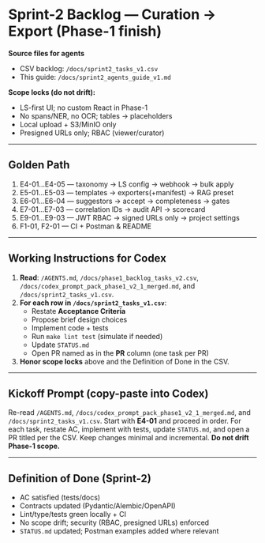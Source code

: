 
# Sprint-2 Backlog — Curation → Export (Phase-1 finish)

**Source files for agents**
- CSV backlog: `/docs/sprint2_tasks_v1.csv`
- This guide: `/docs/sprint2_agents_guide_v1.md`

**Scope locks (do not drift):**
- LS-first UI; no custom React in Phase-1
- No spans/NER, no OCR; tables → placeholders
- Local upload + S3/MinIO only
- Presigned URLs only; RBAC (viewer/curator)

---

## Golden Path
1. E4-01…E4-05 — taxonomy → LS config → webhook → bulk apply
2. E5-01…E5-03 — templates → exporters(+manifest) → RAG preset
3. E6-01…E6-04 — suggestors → accept → completeness → gates
4. E7-01…E7-03 — correlation IDs → audit API → scorecard
5. E9-01…E9-03 — JWT RBAC → signed URLs only → project settings
6. F1-01, F2-01 — CI + Postman & README

---

## Working Instructions for Codex
1. **Read**: `/AGENTS.md`, `/docs/phase1_backlog_tasks_v2.csv`, `/docs/codex_prompt_pack_phase1_v2_1_merged.md`, and `/docs/sprint2_tasks_v1.csv`.
2. **For each row in `/docs/sprint2_tasks_v1.csv`**:
   - Restate **Acceptance Criteria**
   - Propose brief design choices
   - Implement code + tests
   - Run `make lint test` (simulate if needed)
   - Update `STATUS.md`
   - Open PR named as in the **PR** column (one task per PR)
3. **Honor scope locks** above and the Definition of Done in the CSV.

---

## Kickoff Prompt (copy-paste into Codex)
Re-read `/AGENTS.md`, `/docs/codex_prompt_pack_phase1_v2_1_merged.md`, and `/docs/sprint2_tasks_v1.csv`.
Start with **E4-01** and proceed in order. For each task, restate AC, implement with tests, update `STATUS.md`, and open a PR titled per the CSV. Keep changes minimal and incremental. **Do not drift Phase-1 scope.**

---

## Definition of Done (Sprint-2)
- AC satisfied (tests/docs)
- Contracts updated (Pydantic/Alembic/OpenAPI)
- Lint/type/tests green locally + CI
- No scope drift; security (RBAC, presigned URLs) enforced
- `STATUS.md` updated; Postman examples added where relevant
